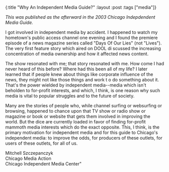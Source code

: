 {:title "Why An Independent Media Guide?"
:layout :post
:tags  ["media"]}

_This was published as the afterward in the 2003 Chicago Indepdendent Media Guide._

I got involved in independent media by accident. I happened to watch my
hometown's public access channel one evening and I found the premiere episode
of a news magazine series called "Days Of Our Lies" (not "Lives"). The very
first feature story which aired on DOOL di scussed the increasing
concentration of media ownership and how it affected news content.

The show resonated with me; that story resonated with me. How come I had never
heard of this before? Where had this been all of my life? I later learned
that if people knew about things like corporate influence of the news, they
might not like those things and work t o do something about it. That's the
power wielded by independent media--media which isn't beholden to for-profit
interests, and which, I think, is one reason why such media is vital to
popular struggles and to the future of society.

Many are the stories of people who, while channel surfing or websurfing or
browsing, happened to chance upon that TV show or radio show or magazine or
book or website that gets them involved in improving the world. But the dice
are currently loaded in favor of finding for-profit mammoth media interests
which do the exact opposite. This, I think, is the primary motivation for
independent media and for this guide to Chicago's independent media: to
improve the odds, for producers of these outlets, for users of these outlets,
for all of us.

Mitchell Szczepanczyk  
Chicago Media Action  
Chicago Independent Media Center"

